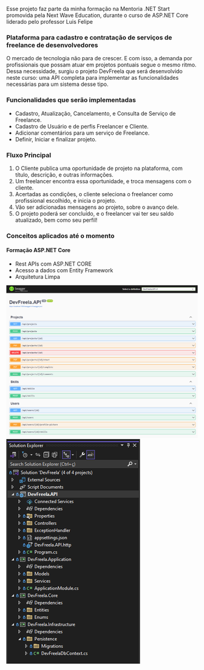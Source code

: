 Esse projeto faz parte da minha formação na Mentoria .NET Start promovida pela Next Wave Education, durante o curso de ASP.NET Core liderado pelo professor Luis Felipe

### Plataforma para cadastro e contratação de serviços de freelance de desenvolvedores
O mercado de tecnologia não para de crescer. E com isso, a demanda por profissionais que possam atuar em projetos pontuais segue o mesmo ritmo.
Dessa necessidade, surgiu o projeto DevFreela que será desenvolvido neste curso: uma API completa para implementar as funcionalidades necessárias para um sistema desse tipo.

### Funcionalidades que serão implementadas
 - Cadastro, Atualização, Cancelamento, e Consulta de Serviço de Freelance.
 - Cadastro de Usuário e de perfis Freelancer e Cliente.
 - Adicionar comentários para um serviço de Freelance.
 - Definir, Iniciar e finalizar projeto.

### Fluxo Principal
1. O Cliente publica uma oportunidade de projeto na plataforma, com título, descrição, e outras informações.
2. Um freelancer encontra essa oportunidade, e troca mensagens com o cliente.
3. Acertadas as condições, o cliente seleciona o freelancer como profissional escolhido, e inicia o projeto.
4. Vão ser adicionadas mensagens ao projeto, sobre o avanço dele.
5. O projeto poderá ser concluído, e o freelancer vai ter seu saldo atualizado, bem como seu perfil!

### Conceitos aplicados até o momento
#### Formação ASP.NET Core
- Rest APIs com ASP.NET CORE
- Acesso a dados com Entity Framework
- Arquitetura Limpa

![Swagger](/Images/Swagger-DevFreela.png)
![Solution-Explorer](/Images/Solution-DevFreela.png)